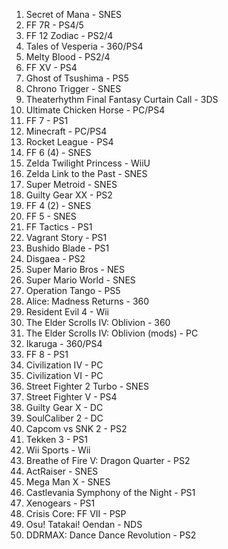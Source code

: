 1. Secret of Mana - SNES
2. FF 7R - PS4/5
3. FF 12 Zodiac - PS2/4
4. Tales of Vesperia - 360/PS4
5. Melty Blood - PS2/4
6. FF XV - PS4
7. Ghost of Tsushima - PS5
8. Chrono Trigger - SNES
9. Theaterhythm Final Fantasy Curtain Call - 3DS
10. Ultimate Chicken Horse - PC/PS4
11. FF 7 - PS1
12. Minecraft - PC/PS4
13. Rocket League - PS4
14. FF 6 (4) - SNES
15. Zelda Twilight Princess - WiiU
16. Zelda Link to the Past - SNES
17. Super Metroid - SNES
18. Guilty Gear XX - PS2
19. FF 4 (2) - SNES
20. FF 5 - SNES
21. FF Tactics - PS1
22. Vagrant Story - PS1
23. Bushido Blade - PS1
24. Disgaea - PS2
25. Super Mario Bros - NES
26. Super Mario World - SNES
27. Operation Tango - PS5
28. Alice: Madness Returns - 360
29. Resident Evil 4 - Wii
30. The Elder Scrolls IV: Oblivion - 360
31. The Elder Scrolls IV: Oblivion (mods) - PC
32. Ikaruga - 360/PS4
33. FF 8 - PS1
34. Civilization IV - PC
35. Civilization VI - PC
36. Street Fighter 2 Turbo - SNES
37. Street Fighter V - PS4
38. Guilty Gear X - DC
39. SoulCaliber 2 - DC
40. Capcom vs SNK 2 - PS2
41. Tekken 3 - PS1
42. Wii Sports - Wii
43. Breathe of Fire V: Dragon Quarter - PS2
44. ActRaiser - SNES
45. Mega Man X - SNES
46. Castlevania Symphony of the Night - PS1
47. Xenogears - PS1
48. Crisis Core: FF VII - PSP
49. Osu! Tatakai! Oendan - NDS
50. DDRMAX: Dance Dance Revolution - PS2
